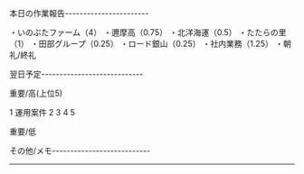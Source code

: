 本日の作業報告-----------------------

・いのぶたファーム（4）
・邇摩高（0.75）
・北洋海運（0.5）
・たたらの里（1）
・田部グループ（0.25）
・ロード銀山（0.25）
・社内業務（1.25）
・朝礼/終礼

翌日予定----------------------------

重要/高(上位5)

1 運用案件
2 
3 
4 
5 

重要/低


その他/メモ---------------------------


-------------------------------------

